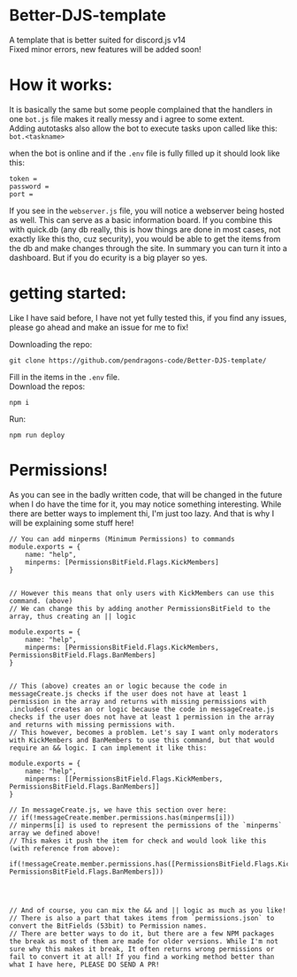 # Better-DJS-template
A template that is better suited for discord.js v14                   
Fixed minor errors, new features will be added soon!

# How it works: 
It is basically the same but some people complained that the handlers in one `bot.js` file makes it really messy and i agree to some extent.      
Adding autotasks also allow the bot to execute tasks upon called like this: `bot.<taskname>`       
    
when the bot is online and if the `.env` file is fully filled up it should look like this:        
```
token = 
password =
port =
```

If you see in the `webserver.js` file, you will notice a webserver being hosted as well. This can serve as a basic information board.
If you combine this with quick.db (any db really, this is how things are done in most cases, not exactly like this tho, cuz security), you would be able to get the items from the db and make changes through the site. In summary you can turn it into a dashboard. But if you do ecurity is a big player so yes.


# getting started:
Like I have said before, I have not yet fully tested this, if you find any issues, please go ahead and make an issue for me to fix!       

Downloading the repo:
```
git clone https://github.com/pendragons-code/Better-DJS-template/
```

Fill in the items in the `.env` file.           
Download the repos:
```
npm i
```

Run:
```
npm run deploy
```

# Permissions!
As you can see in the badly written code, that will be changed in the future when I do have the time for it, you may notice something interesting. While there are better ways to implement thi, I'm just too lazy. And that is why I will be explaining some stuff here!
```
// You can add minperms (Minimum Permissions) to commands
module.exports = {
	name: "help",
	minperms: [PermissionsBitField.Flags.KickMembers]
}


// However this means that only users with KickMembers can use this command. (above)
// We can change this by adding another PermissionsBitField to the array, thus creating an || logic

module.exports = {
	name: "help",
	minperms: [PermissionsBitField.Flags.KickMembers, PermissionsBitField.Flags.BanMembers]
}


// This (above) creates an or logic because the code in messageCreate.js checks if the user does not have at least 1 permission in the array and returns with missing permissions with .includes( creates an or logic because the code in messageCreate.js checks if the user does not have at least 1 permission in the array and returns with missing permissions with.
// This however, becomes a problem. Let's say I want only moderators with KickMembers and BanMembers to use this command, but that would require an && logic. I can implement it like this:

module.exports = {
	name: "help",
	minperms: [[PermissionsBitField.Flags.KickMembers, PermissionsBitField.Flags.BanMembers]]
}

// In messageCreate.js, we have this section over here:
// if(!messageCreate.member.permissions.has(minperms[i]))
// minperms[i] is used to represent the permissions of the `minperms` array we defined above!
// This makes it push the item for check and would look like this (with reference from above):

if(!messageCreate.member.permissions.has([PermissionsBitField.Flags.KickMembers, PermissionsBitField.Flags.BanMembers]))




// And of course, you can mix the && and || logic as much as you like!
// There is also a part that takes items from `permissions.json` to convert the BitFields (53bit) to Permission names.
// There are better ways to do it, but there are a few NPM packages the break as most of them are made for older versions. While I'm not sure why this makes it break, It often returns wrong permissions or fail to convert it at all! If you find a working method better than what I have here, PLEASE DO SEND A PR!
```
